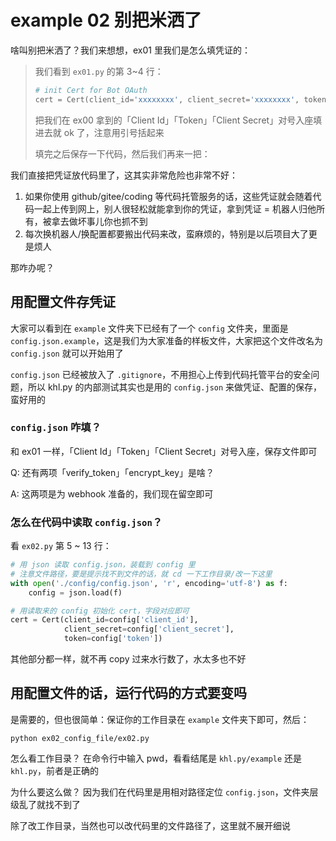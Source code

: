 # example 02 别把米洒了

啥叫别把米洒了？我们来想想，ex01 里我们是怎么填凭证的：

> 我们看到 `ex01.py` 的第 3~4 行：
>
> ```python
> # init Cert for Bot OAuth
> cert = Cert(client_id='xxxxxxxx', client_secret='xxxxxxxx', token='xxxxxxxx')
> ```
>
> 把我们在 ex00 拿到的「Client Id」「Token」「Client Secret」对号入座填进去就 ok 了，注意用引号括起来
>
> 填完之后保存一下代码，然后我们再来一把：

我们直接把凭证放代码里了，这其实非常危险也非常不好：

1. 如果你使用 github/gitee/coding 等代码托管服务的话，这些凭证就会随着代码一起上传到网上，别人很轻松就能拿到你的凭证，拿到凭证 = 机器人归他所有，被拿去做坏事儿你也抓不到
2. 每次换机器人/换配置都要搬出代码来改，蛮麻烦的，特别是以后项目大了更是烦人

那咋办呢？

## 用配置文件存凭证

大家可以看到在 `example` 文件夹下已经有了一个 `config` 文件夹，里面是 `config.json.example`，这是我们为大家准备的样板文件，大家把这个文件改名为 `config.json` 就可以开始用了

`config.json` 已经被放入了 `.gitignore`，不用担心上传到代码托管平台的安全问题，所以 khl.py 的内部测试其实也是用的 `config.json` 来做凭证、配置的保存，蛮好用的

### `config.json` 咋填？

和 ex01 一样，「Client Id」「Token」「Client Secret」对号入座，保存文件即可

Q: 还有两项「verify_token」「encrypt_key」是啥？

A: 这两项是为 webhook 准备的，我们现在留空即可

### 怎么在代码中读取 `config.json`？

看 `ex02.py` 第 5 ~ 13 行：

```python
# 用 json 读取 config.json，装载到 config 里
# 注意文件路径，要是提示找不到文件的话，就 cd 一下工作目录/改一下这里
with open('./config/config.json', 'r', encoding='utf-8') as f:
    config = json.load(f)

# 用读取来的 config 初始化 cert，字段对应即可
cert = Cert(client_id=config['client_id'],
            client_secret=config['client_secret'],
            token=config['token'])
```

其他部分都一样，就不再 copy 过来水行数了，水太多也不好

## 用配置文件的话，运行代码的方式要变吗

是需要的，但也很简单：保证你的工作目录在 `example` 文件夹下即可，然后：

```shell
python ex02_config_file/ex02.py
```

怎么看工作目录？
在命令行中输入 pwd，看看结尾是 `khl.py/example` 还是 `khl.py`，前者是正确的

为什么要这么做？
因为我们在代码里是用相对路径定位 `config.json`，文件夹层级乱了就找不到了

除了改工作目录，当然也可以改代码里的文件路径了，这里就不展开细说
